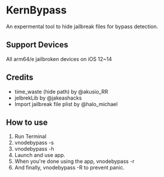 # KernBypass
An expermental tool to hide jailbreak files for bypass detection.

## Support Devices
All arm64/e jailbroken devices on iOS 12~14

## Credits
- time_waste (hide path) by @akusio_RR
- jelbrekLib by @jakeashacks
- Import jailbreak file plist by @halo_michael

## How to use
1. Run Terminal
2. vnodebypass -s
3. vnodebypass -h
4. Launch and use app.
5. When you're done using the app, vnodebypass -r
6. And finally, vnodebypass -R to prevent panic.
